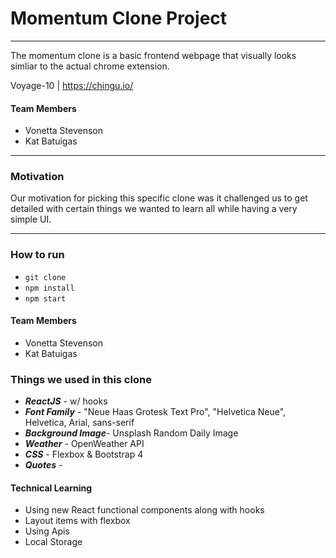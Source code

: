 # Momentum Clone Project

---

The momentum clone is a basic frontend webpage that visually looks simliar to the actual chrome extension.

Voyage-10 | https://chingu.io/

#### Team Members

- Vonetta Stevenson
- Kat Batuigas

---

### Motivation

Our motivation for picking this specific clone was it challenged us to get detailed with certain things we wanted to learn all while having a very simple UI.

---

### How to run

- `git clone`
- `npm install`
- `npm start`

#### Team Members

- Vonetta Stevenson
- Kat Batuigas

### Things we used in this clone

- **_ReactJS_** - w/ hooks
- **_Font Family_** - "Neue Haas Grotesk Text Pro",
  "Helvetica Neue", Helvetica, Arial, sans-serif
- **_Background Image_**- Unsplash Random Daily Image
- **_Weather_** - OpenWeather API
- **_CSS_** - Flexbox & Bootstrap 4
- **_Quotes_** -

#### Technical Learning

- Using new React functional components along with hooks
- Layout items with flexbox
- Using Apis
- Local Storage
